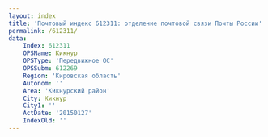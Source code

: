 ```yaml
---
layout: index
title: 'Почтовый индекс 612311: отделение почтовой связи Почты России'
permalink: /612311/
data:
    Index: 612311
    OPSName: Кикнур
    OPSType: 'Передвижное ОС'
    OPSSubm: 612269
    Region: 'Кировская область'
    Autonom: ''
    Area: 'Кикнурский район'
    City: Кикнур
    City1: ''
    ActDate: '20150127'
    IndexOld: ''
---
```

